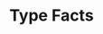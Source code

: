 ---
layout: default
type: topic-home
title: "Type Facts"
sortorder: 8.0
deck: "In this module, we'll learn how to design page layout grids."
---